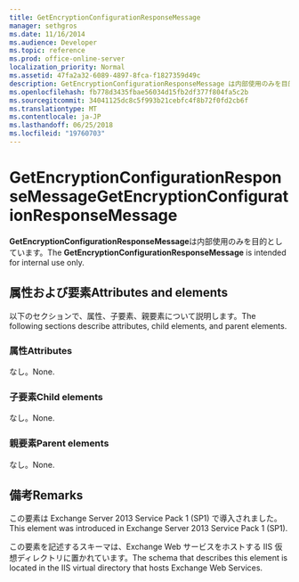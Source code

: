 ```yaml
---
title: GetEncryptionConfigurationResponseMessage
manager: sethgros
ms.date: 11/16/2014
ms.audience: Developer
ms.topic: reference
ms.prod: office-online-server
localization_priority: Normal
ms.assetid: 47fa2a32-6089-4897-8fca-f1827359d49c
description: GetEncryptionConfigurationResponseMessage は内部使用のみを目的としています。
ms.openlocfilehash: fb778d3435fbae56034d15fb2df377f804fa5c2b
ms.sourcegitcommit: 34041125dc8c5f993b21cebfc4f8b72f0fd2cb6f
ms.translationtype: MT
ms.contentlocale: ja-JP
ms.lasthandoff: 06/25/2018
ms.locfileid: "19760703"
---
```

# <a name="getencryptionconfigurationresponsemessage"></a><span data-ttu-id="e0a0e-103">GetEncryptionConfigurationResponseMessage</span><span class="sxs-lookup"><span data-stu-id="e0a0e-103">GetEncryptionConfigurationResponseMessage</span></span>

<span data-ttu-id="e0a0e-104">**GetEncryptionConfigurationResponseMessage**は内部使用のみを目的としています。</span><span class="sxs-lookup"><span data-stu-id="e0a0e-104">The **GetEncryptionConfigurationResponseMessage** is intended for internal use only.</span></span> 

## <a name="attributes-and-elements"></a><span data-ttu-id="e0a0e-105">属性および要素</span><span class="sxs-lookup"><span data-stu-id="e0a0e-105">Attributes and elements</span></span>

<span data-ttu-id="e0a0e-106">以下のセクションで、属性、子要素、親要素について説明します。</span><span class="sxs-lookup"><span data-stu-id="e0a0e-106">The following sections describe attributes, child elements, and parent elements.</span></span>
  
### <a name="attributes"></a><span data-ttu-id="e0a0e-107">属性</span><span class="sxs-lookup"><span data-stu-id="e0a0e-107">Attributes</span></span>

<span data-ttu-id="e0a0e-108">なし。</span><span class="sxs-lookup"><span data-stu-id="e0a0e-108">None.</span></span>
  
### <a name="child-elements"></a><span data-ttu-id="e0a0e-109">子要素</span><span class="sxs-lookup"><span data-stu-id="e0a0e-109">Child elements</span></span>

<span data-ttu-id="e0a0e-110">なし。</span><span class="sxs-lookup"><span data-stu-id="e0a0e-110">None.</span></span>
  
### <a name="parent-elements"></a><span data-ttu-id="e0a0e-111">親要素</span><span class="sxs-lookup"><span data-stu-id="e0a0e-111">Parent elements</span></span>

<span data-ttu-id="e0a0e-112">なし。</span><span class="sxs-lookup"><span data-stu-id="e0a0e-112">None.</span></span>
  
## <a name="remarks"></a><span data-ttu-id="e0a0e-113">備考</span><span class="sxs-lookup"><span data-stu-id="e0a0e-113">Remarks</span></span>

<span data-ttu-id="e0a0e-114">この要素は Exchange Server 2013 Service Pack 1 (SP1) で導入されました。</span><span class="sxs-lookup"><span data-stu-id="e0a0e-114">This element was introduced in Exchange Server 2013 Service Pack 1 (SP1).</span></span>
  
<span data-ttu-id="e0a0e-115">この要素を記述するスキーマは、Exchange Web サービスをホストする IIS 仮想ディレクトリに置かれています。</span><span class="sxs-lookup"><span data-stu-id="e0a0e-115">The schema that describes this element is located in the IIS virtual directory that hosts Exchange Web Services.</span></span>
  

